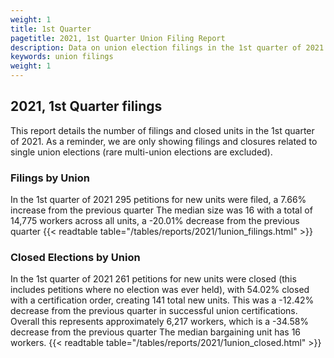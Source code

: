 ```yaml
---
weight: 1
title: 1st Quarter
pagetitle: 2021, 1st Quarter Union Filing Report
description: Data on union election filings in the 1st quarter of 2021
keywords: union filings
weight: 1
---
```


## 2021, 1st Quarter filings

This report details the number of filings and closed units in the 1st quarter of 2021. As a reminder, we are only showing filings and closures related to single union elections (rare multi-union elections are excluded).

### Filings by Union
In the 1st quarter of 2021 295 petitions for new units were filed, a 7.66% increase from the previous quarter The median size was 16 with a total of 14,775 workers across all units, a -20.01% decrease from the previous quarter
{{< readtable table="/tables/reports/2021/1union_filings.html" >}}

### Closed Elections by Union
In the 1st quarter of 2021 261 petitions for new units were closed (this includes petitions where no election was ever held), with 54.02% closed with a certification order, creating 141 total new units. This was a -12.42% decrease from the previous quarter in successful union certifications. Overall this represents approximately 6,217 workers, which is a -34.58% decrease from the previous quarter The median bargaining unit has 16 workers.
{{< readtable table="/tables/reports/2021/1union_closed.html" >}}
